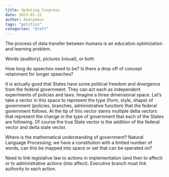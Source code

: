 ```yaml
---
title: Updating Congress
date: 2023-01-12
author: Anonymous
tags: "politics"
categories: "draft"
--- 
```


The process of data transfer between humans is an education optimization and learning problem.

Words (auditory), pictures (visual), or both

How long do speeches need to be?  Is there a drop off of concept retainment for longer speeches?

It is actually good that States have some political freedom and divergence from the federal government.  They can act each as independent experiments of policies and laws.  Imagine a three dimensional space.  Let’s take a vector in this space to represent the type (form, style, shape) of government (policies, branches, administrative function) that the federal government follows.  At the tip of this vector stems multiple delta vectors that represent the change in the type of government that each of the States are following.  Of course the true State vector is the addition of the federal vector and delta state vector.

Where is the mathematical understanding of government?  Natural Language Processing; we have a constitution with a limited number of words, can this be mapped into space or set that can be operated on?

Need to link legislative law to actions in implementation (and then to affect) or to administrative actions (into affect).  Executive branch must link authority to each action.